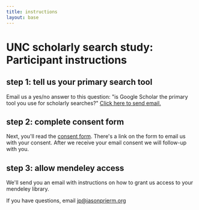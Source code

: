 ```yaml
---
title: instructions
layout: base
---
```


# UNC scholarly search study: Participant instructions

## step 1: tell us your primary search tool

Email us a yes/no answer to this question: "is Google Scholar the primary tool you use for scholarly searches?" <a href="mailto:priem@email.unc.edu?subject=[schol-search q1]">Click here to send email.</a>

## step 2: complete consent form

Next, you'll read the [consent form](http://jasonpriem.github.com/schol-search-study/consent.html). There's a link on the form to email us with your consent. After we receive your email consent we will follow-up with you.

## step 3: allow mendeley access

We'll send you an email with instructions on how to grant us access to your mendeley library.

If you have questions, email jp@jasonprierm.org










